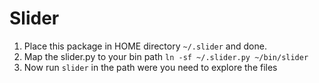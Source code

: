 # Slider

1. Place this package in HOME directory `~/.slider` and done.
2. Map the slider.py to your bin path `ln -sf ~/.slider.py ~/bin/slider`
3. Now run `slider` in the path were you need to explore the files
